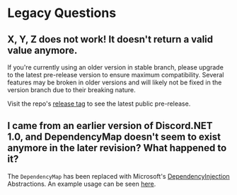 # Legacy Questions

## X, Y, Z does not work! It doesn't return a valid value anymore.
If you're currently using an older version in stable branch, please
upgrade to the latest pre-release version to ensure maximum
compatibility. Several features may be broken in older
versions and will likely not be fixed in the version branch due to
their breaking nature.

Visit the repo's [release tag] to see the latest public pre-release.

[release tag]: https://github.com/RogueException/Discord.Net/releases

## I came from an earlier version of Discord.NET 1.0, and DependencyMap doesn't seem to exist anymore in the later revision? What happened to it?
The `DependencyMap` has been replaced with Microsoft's
[DependencyInjection] Abstractions. An example usage can be seen
[here](https://github.com/foxbot/DiscordBotBase/blob/csharp/src/DiscordBot/Program.cs#L36).

[DependencyInjection]: https://docs.microsoft.com/en-us/aspnet/core/fundamentals/dependency-injection